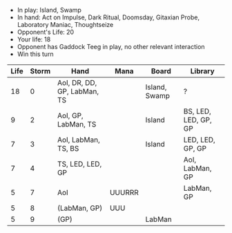 - In play: Island, Swamp
- In hand: Act on Impulse, Dark Ritual, Doomsday, Gitaxian Probe, Laboratory
  Maniac, Thoughtseize
- Opponent's Life: 20
- Your life: 18
- Opponent has Gaddock Teeg in play, no other relevant interaction
- Win this turn

| Life | Storm | Hand                        | Mana   | Board         | Library              |
| ---- | ----- | --------------------------- | ------ | ------------- | -------------------- |
| 18   | 0     | AoI, DR, DD, GP, LabMan, TS |        | Island, Swamp | ?                    |
| 9    | 2     | AoI, GP, LabMan, TS         |        | Island        | BS, LED, LED, GP, GP |
| 7    | 3     | AoI, LabMan, TS, BS         |        | Island        | LED, LED, GP, GP     |
| 7    | 4     | TS, LED, LED, GP            |        |               | AoI, LabMan, GP      |
| 5    | 7     | AoI                         | UUURRR |               | LabMan, GP           |
| 5    | 8     | (LabMan, GP)                | UUU    |               |                      |
| 5    | 9     | (GP)                        |        | LabMan        |                      |
